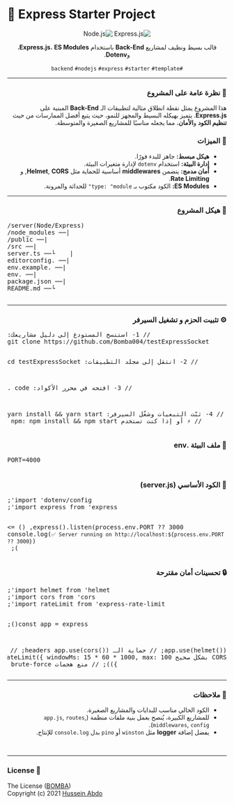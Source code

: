 <div dir="rtl">

  <h1 dir="ltr">🚀 Express Starter Project</h1>

  <p align="center">
    <img src="https://img.shields.io/badge/express.js-%23404d59.svg?style=for-the-badge&logo=express&logoColor=%2361DAFB" alt="Express.js" />
    <img src="https://img.shields.io/badge/Node.js-%23404d59.svg?style=for-the-badge&logo=node.js&logoColor=%2361DAFB" alt="Node.js" />
  </p>
  <p align="center">
    قالب بسيط ونظيف لمشاريع <b>Back-End</b> باستخدام <b>Express.js</b>، <b>ES Modules</b>، و<b>Dotenv</b>.
  </p>
  <p align="center">
    <code>#backend</code>
    <code>#nodejs</code>
    <code>#express</code>
    <code>#starter</code>
    <code>#template</code>
  </p>

  <hr />

  <h3>📝 نظرة عامة على المشروع</h3>
  <p>
    هذا المشروع يمثل نقطة انطلاق مثالية لتطبيقات الـ <b>Back-End</b> المبنية على <b>Express.js</b>.
    يتميز بهيكله البسيط والمجهز للنمو، حيث يتبع أفضل الممارسات من حيث <b>تنظيم الكود</b> و<b>الأمان</b>،
    مما يجعله مناسبًا للمشاريع الصغيرة والمتوسطة.
  </p>

  <h3>🌟 الميزات</h3>
  <ul>
    <li><b>هيكل مبسط:</b> جاهز للبدء فورًا.</li>
    <li><b>إدارة البيئة:</b> استخدام <code>dotenv</code> لإدارة متغيرات البيئة.</li>
    <li><b>أمان مدمج:</b> يتضمن <b>middlewares</b> أساسية للحماية مثل <b>Helmet</b>, <b>CORS</b>, و <b>Rate Limiting</b>.</li>
    <li><b>ES Modules:</b> الكود مكتوب بـ <code>type: "module"</code> للحداثة والمرونة.</li>
  </ul>

  <hr />

  <h3>📂 هيكل المشروع</h3>
  <pre align="left">
server(Node/Express)/
|── node_modules/
|── public/
|── src/
|    └── server.ts
|── .editorconfig
|── .env.example
|── .env
|── package.json
└── README.md
  </pre>

  <hr />

  <h3>⚙️ تثبيت الحزم و تشغيل السيرفر</h3>
<pre align="left">
// 1- استنسخ المستودع إلى دليل مشاريعك:
git clone https://github.com/Bomba004/testExpressSocket

// 2- انتقل إلى مجلد التطبيقات:
cd testExpressSocket

// 3- افتحه في محرر الأكواد:
code .

// 4- ثبّت التبعيات وشغّل السيرفر:
yarn install && yarn start
// ⚡ أو إذا كنت تستخدم npm:
npm install && npm start
  </pre>

  <h3>📝 ملف البيئة .env</h3>
  <pre align="left">
PORT=4000
  </pre>

  <h3>📜 الكود الأساسي (server.js)</h3>
  <pre align="left">
import 'dotenv/config';
import express from 'express';

express().listen(process.env.PORT ?? 3000, () =>
  console.log(`✅ Server running on http://localhost:${process.env.PORT ?? 3000}`)
);
  </pre>

  <h3>🔒 تحسينات أمان مقترحة</h3>
  <pre align="left">
import helmet from 'helmet';
import cors from 'cors';
import rateLimit from 'express-rate-limit';

const app = express();

app.use(helmet()); // حماية الـ headers
app.use(cors());   // تفعيل CORS بشكل صحيح
app.use(rateLimit({ windowMs: 15 * 60 * 1000, max: 100 })); // منع هجمات brute-force
  </pre>

  <hr />

  <h3>📌 ملاحظات</h3>
  <ul>
    <li>الكود الحالي مناسب للبدايات والمشاريع الصغيرة.</li>
    <li>للمشاريع الكبيرة، يُنصح بعمل بنية ملفات منظمة (<code>app.js</code>, <code>routes</code>, <code>middlewares</code>, <code>config</code>).</li>
    <li>يفضل إضافة <b>logger</b> مثل <code>winston</code> أو <code>pino</code> بدل <code>console.log</code> للإنتاج.</li>
  </ul>

  <br />
  <hr />

  <h3 align="left">📄 License</h3>
  <p align="left">
    The License (<a href="https://bomba004.github.io/BomBa/" target="_blank">BOMBA</a>)<br />
    Copyright (c) 2021 
    <a href="https://bomba004.github.io/CV-Hussein/" target="_blank">Hussein Abdo</a>
  </p>

</div>
